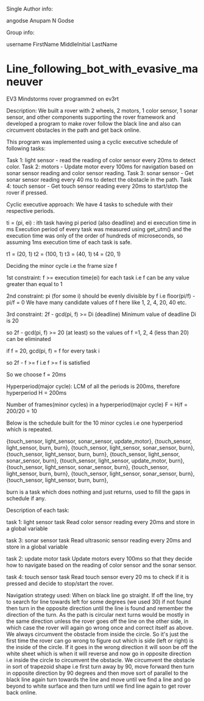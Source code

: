 Single Author info:

angodse Anupam N Godse

Group info:

username FirstName MiddleInitial LastName

# Line_following_bot_with_evasive_maneuver
EV3 Mindstorms rover programmed on ev3rt

Description: We built a rover with 2 wheels, 2 motors, 1 color sensor, 1 sonar sensor, and other components supporting the rover framework and developed a program to make rover follow the black line and also can circumvent obstacles in the path and get back online.

This program was implemented using a cyclic executive schedule of following tasks:

Task 1: light sensor - read the reading of color sensor every 20ms to detect color. Task 2: motors - Update motor every 100ms for navigation based on sonar sensor reading and color sensor reading. Task 3: sonar sensor - Get sonar sensor reading every 40 ms to detect the obstacle in the path. Task 4: touch sensor - Get touch sensor reading every 20ms to start/stop the rover if pressed.

Cyclic executive approach: We have 4 tasks to schedule with their respective periods.

ti = (pi, ei) : ith task having pi period (also deadline) and ei execution time in ms Execution period of every task was measured using get_utm() and the execution time was only of the order of hundreds of microseconds, so assuming 1ms execution time of each task is safe.

t1 = (20, 1) t2 = (100, 1) t3 = (40, 1) t4 = (20, 1)

Deciding the minor cycle i.e the frame size f

1st constraint: f >= execution time(ei) for each task i.e f can be any value greater than equal to 1

2nd constraint: pi (for some i) should be evenly divisible by f i.e floor(pi/f) - pi/f = 0 We have many candidate values of f here like 1, 2, 4, 20, 40 etc.

3rd constraint: 2f - gcd(pi, f) >= Di (deadline) Minimum value of deadline Di is 20

so 2f - gcd(pi, f) >= 20 (at least) so the values of f =1, 2, 4 (less than 20) can be eliminated

if f = 20, gcd(pi, f) = f for every task i

so 2f - f >= f i.e f >= f is satisfied

So we choose f = 20ms

Hyperperiod(major cycle): LCM of all the periods is 200ms, therefore hyperperiod H = 200ms

Number of frames(minor cycles) in a hyperperiod(major cycle) F = H/f = 200/20 = 10

Below is the schedule built for the 10 minor cycles i.e one hyperperiod which is repeated.

{touch_sensor, light_sensor, sonar_sensor, update_motor}, 
{touch_sensor, light_sensor, burn, burn}, 
{touch_sensor, light_sensor, sonar_sensor, burn}, 
{touch_sensor, light_sensor, burn, burn}, 
{touch_sensor, light_sensor, sonar_sensor, burn},
{touch_sensor, light_sensor, update_motor, burn}, 
{touch_sensor, light_sensor, sonar_sensor, burn},
{touch_sensor, light_sensor, burn, burn}, 
{touch_sensor, light_sensor, sonar_sensor, burn},
{touch_sensor, light_sensor, burn, burn},

burn is a task which does nothing and just returns, used to fill the gaps in schedule if any.

Description of each task:

task 1: light sensor task Read color sensor reading every 20ms and store in a global variable

task 3: sonar sensor task Read ultrasonic sensor reading every 20ms and store in a global variable

task 2: update motor task Update motors every 100ms so that they decide how to navigate based on the reading of color sensor and the sonar sensor.

task 4: touch sensor task Read touch sensor every 20 ms to check if it is pressed and decide to stop/start the rover.

Navigation strategy used: When on black line go straight. If off the line, try to search for line towards left for some degrees (we used 30) if not found then turn in the opposite direction until the line is found and remember the direction of the turn. As the path is circular next turns would be mostly in the same direction unless the rover goes off the line on the other side, in which case the rover will again go wrong once and correct itself as above. We always circumvent the obstacle from inside the circle. So it's just the first time the rover can go wrong to figure out which is side (left or right) is the inside of the circle. If it goes in the wrong direction it will soon be off the white sheet which is when it will reverse and now go in opposite direction i.e inside the circle to circumvent the obstacle. We circumvent the obstacle in sort of trapezoid shape i.e first turn away by 90, move forward then turn in opposite direction by 90 degrees and then move sort of parallel to the black line again turn towards the line and move until we find a line and go beyond to white surface and then turn until we find line again to get rover back online.
